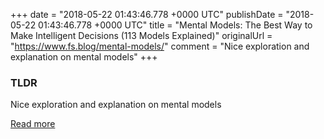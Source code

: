 +++
date = "2018-05-22 01:43:46.778 +0000 UTC"
publishDate = "2018-05-22 01:43:46.778 +0000 UTC"
title = "Mental Models: The Best Way to Make Intelligent Decisions (113 Models Explained)"
originalUrl = "https://www.fs.blog/mental-models/"
comment = "Nice exploration and explanation on mental models"
+++

### TLDR

Nice exploration and explanation on mental models

[Read more](https://www.fs.blog/mental-models/)
